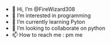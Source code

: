 - 👋 Hi, I’m @FireWizard308
- 👀 I’m interested in programming
- 🌱 I’m currently learning Pyton
- 💞️ I’m looking to collaborate on python
- 📫 How to reach me : pm me
